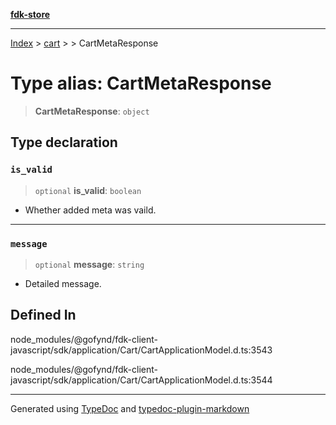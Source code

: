 [**fdk-store**](../../../README.md)
***

[Index](../../../API.md) > [cart](../../README.md) > [<internal>](../README.md) > CartMetaResponse

# Type alias: CartMetaResponse

> **CartMetaResponse**: `object`

## Type declaration

### `is_valid`

> `optional` **is\_valid**: `boolean`

- Whether added meta was vaild.

***

### `message`

> `optional` **message**: `string`

- Detailed message.

## Defined In

node\_modules/@gofynd/fdk-client-javascript/sdk/application/Cart/CartApplicationModel.d.ts:3543

node\_modules/@gofynd/fdk-client-javascript/sdk/application/Cart/CartApplicationModel.d.ts:3544

***
Generated using [TypeDoc](https://typedoc.org/) and [typedoc-plugin-markdown](https://www.npmjs.com/package/typedoc-plugin-markdown)

